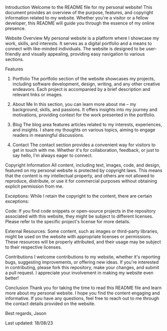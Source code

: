 Introduction
Welcome to the README file for my personal website! This document provides an overview of the purpose, features, and copyright information related to my website. Whether you're a visitor or a fellow developer, this README will guide you through the essence of my online presence.

Website Overview
My personal website is a platform where I showcase my work, skills, and interests. It serves as a digital portfolio and a means to connect with like-minded individuals. The website is designed to be user-friendly and visually appealing, providing easy navigation to various sections.

Features
1. Portfolio
The portfolio section of the website showcases my projects, including software development, design, writing, and any other creative endeavors. Each project is accompanied by a brief description and relevant links or images.

2. About Me
In this section, you can learn more about me – my background, skills, and passions. It offers insights into my journey and motivations, providing context for the work presented in the portfolio.

3. Blog
The blog area features articles related to my interests, experiences, and insights. I share my thoughts on various topics, aiming to engage readers in meaningful discussions.

4. Contact
The contact section provides a convenient way for visitors to get in touch with me. Whether it's for collaboration, feedback, or just to say hello, I'm always eager to connect.

Copyright Information
All content, including text, images, code, and design, featured on my personal website is protected by copyright laws. This means that the content is my intellectual property, and others are not allowed to reproduce, distribute, or use it for commercial purposes without obtaining explicit permission from me.

Exceptions: While I retain the copyright to the content, there are certain exceptions:

Code: If you find code snippets or open-source projects in the repository associated with this website, they might be subject to different licenses. Please refer to the specific project's license for more details.

External Resources: Some content, such as images or third-party libraries, might be used on the website with appropriate licenses or permissions. These resources will be properly attributed, and their usage may be subject to their respective licenses.

Contributions
I welcome contributions to my website, whether it's reporting bugs, suggesting improvements, or offering new ideas. If you're interested in contributing, please fork this repository, make your changes, and submit a pull request. I appreciate your involvement in making my website even better!

Conclusion
Thank you for taking the time to read this README file and learn more about my personal website. I hope you find the content engaging and informative. If you have any questions, feel free to reach out to me through the contact details provided on the website.

Best regards,
Jason

Last updated: 18/08/23
